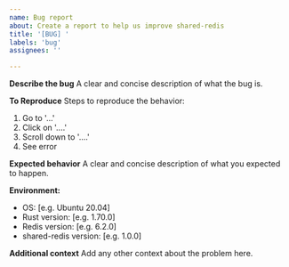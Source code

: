 ```yaml
---
name: Bug report
about: Create a report to help us improve shared-redis
title: '[BUG] '
labels: 'bug'
assignees: ''

---
```


**Describe the bug**
A clear and concise description of what the bug is.

**To Reproduce**
Steps to reproduce the behavior:
1. Go to '...'
2. Click on '....'
3. Scroll down to '....'
4. See error

**Expected behavior**
A clear and concise description of what you expected to happen.

**Environment:**
 - OS: [e.g. Ubuntu 20.04]
 - Rust version: [e.g. 1.70.0]
 - Redis version: [e.g. 6.2.0]
 - shared-redis version: [e.g. 1.0.0]

**Additional context**
Add any other context about the problem here.
